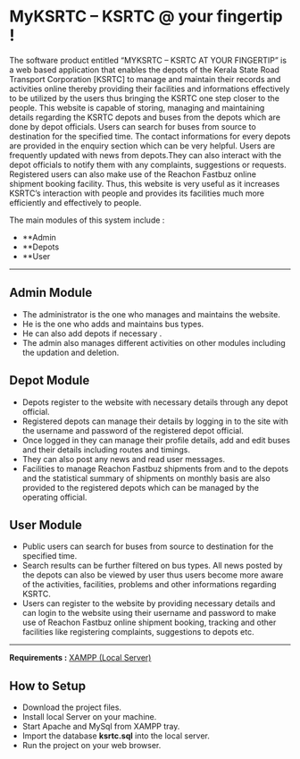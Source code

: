 # MyKSRTC – KSRTC @ your fingertip !

The  software  product  entitled  “MYKSRTC – KSRTC AT YOUR FINGERTIP” is  a  web  based  application  that enables the depots of the Kerala State Road Transport Corporation [KSRTC] to manage and maintain their records and activities online thereby providing their facilities and informations effectively to be utilized by the users thus bringing the KSRTC one step closer to the people. This website is capable of storing, managing and maintaining details regarding the KSRTC depots and buses from the depots which are done by depot officials. Users can search for buses from source to destination for the specified time. The contact informations for every depots are provided in the enquiry section which can be very helpful. Users are frequently updated with news from depots.They can also interact with the depot officials to notify them with any complaints, suggestions or requests. Registered users can also make use of the Reachon Fastbuz online shipment booking facility. Thus, this website is very useful as it increases KSRTC’s interaction with people and provides its facilities much more efficiently and effectively to people.

The main modules of this system include :
  -	**Admin 
  -	**Depots
  -	**User 
  
  ---
  
## Admin Module
  * The administrator is the one who manages and maintains the website.
  * He is the one who adds and maintains bus types.
  * He can also add depots if necessary .
  * The admin also manages different activities on other modules including the updation and deletion.

## Depot Module
  * Depots register to the website with necessary details through any depot official.
  * Registered depots can manage their details by logging in to the site with the username and password of the registered depot         official.
  * Once logged in they can manage their profile details, add and edit buses and their details including  routes and timings.
  * They can also post any news and read user messages.
  * Facilities to manage Reachon Fastbuz shipments from and to the depots and the statistical summary of shipments on monthly basis are also provided to the registered depots which can be managed by the operating official.

## User Module
  * Public users can search for buses from source to destination for the specified time.
  * Search results can be further filtered on bus types. All news posted by the depots can also be viewed by user thus users become more aware of the activities, facilities, problems and other informations regarding KSRTC.
  * Users can register to the website by providing necessary details and can login to the website using their username and password  to make use of Reachon Fastbuz online shipment booking, tracking and other facilities like registering complaints, suggestions to depots etc. 

---

**Requirements :** [XAMPP (Local Server)](https://www.apachefriends.org/download.html)

## How to Setup
- Download the project files.
- Install local Server on your machine.
- Start Apache and MySql from XAMPP tray.
- Import the database **ksrtc.sql** into the local server.
- Run the project on your web browser.

